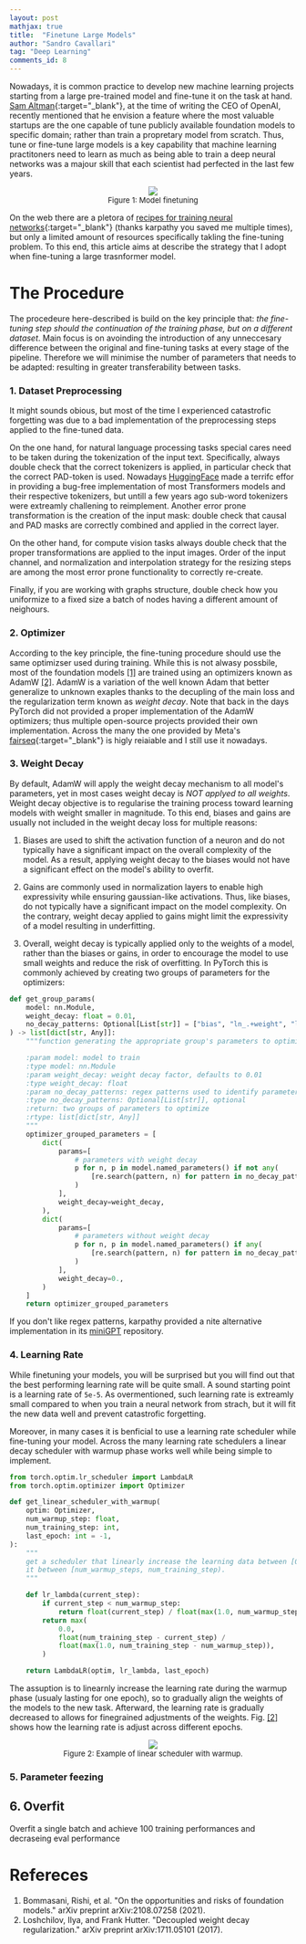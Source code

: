 ```yaml
---
layout: post
mathjax: true
title:  "Finetune Large Models"
author: "Sandro Cavallari"
tag: "Deep Learning"
comments_id: 8
---
```


Nowadays, it is common practice to develop new machine learning projects starting from a large pre-trained model and fine-tune it on the task at hand.
[Sam Altman](https://youtu.be/WHoWGNQRXb0?t=170){:target="_blank"}, at the time of writing the CEO of OpenAI, recently mentioned that he envision a feature where the most valuable startups are the one capable of tune publicly available foundation models to specific domain; rather than train a propretary model from scratch.
Thus, tune or fine-tune large models is a key capability that machine learning practitoners need to learn as much as being able to train a deep neural networks was a majour skill that each scientist had perfected in the last few years.

<div style="text-align:center;" id="fig:intro_finetuning">
    <figure>
        <img src="{{site.baseurl}}/assets/img/finetune/intro.png" style="max-width: 98%">
        <figcaption style="font-size:small;">
            Figure 1: Model finetuning
        </figcaption>
    </figure>
</div>



On the web there are a pletora of [recipes for training neural networks](http://karpathy.github.io/2019/04/25/recipe/){:target="_blank"} (thanks karpathy you saved me multiple times), but only a limited amount of resources specifically takling the fine-tuning problem.
To this end, this article aims at describe the strategy that I adopt when fine-tuning a large trasnformer model.


# The Procedure

The procedeure here-described is build on the key principle that: *the fine-tuning step should the continuation of the training phase, but on a different dataset*.
Main focus is on avoinding the introduction of any unneccesary difference between the original and fine-tuning tasks at every stage of the pipeline.
Therefore we will minimise the number of parameters that needs to be adapted: resulting in greater transferability between tasks. 


### 1. Dataset Preprocessing

It might sounds obious, but most of the time I experienced catastrofic forgetting was due to a bad implementation of the preprocessing steps applied to the fine-tuned data.

On the one hand, for natural language processing tasks special cares need to be taken during the tokenization of the input text. 
Specifically, always double check that the correct tokenizers is applied, in particular check that the correct PAD-token is used.
Nowadays [HuggingFace](https://huggingface.co/) made a terrifc effor in providing a bug-free implementation of most Transformers models and their respective tokenizers, but untill a few years ago sub-word tokenizers were extreamly challening to reimplement.
Another error prone transformation is the creation of the input mask: double check that causal and PAD masks are correctly combined and applied in the correct layer.

On the other hand, for compute vision tasks always double check that the proper transformations are applied to the input images.
Order of the input channel, and normalization and interpolation strategy for the resizing steps are among the most error prone functionality to correctly re-create.

Finally, if you are working with graphs structure, double check how you uniformize to a fixed size a batch of nodes having a different amount of neighours.

### 2. Optimizer

According to the key principle, the fine-tuning procedure should use the same optimizser used during training.
While this is not alwasy possbile, most of the foundation models [[1]](#ref:foundation-models) are trained using an optimizers known as AdamW [[2]](#ref:loshchilov).
AdamW is a variation of the well known Adam that better generalize to unknown exaples thanks to the decupling of the main loss and the regularization term known as *weight decay*.
Note that back in the days PyTorch did not provided a proper implementation of the AdamW optimizers; thus multiple open-source projects provided their own implementation.
Across the many the one provided by Meta's [fairseq](https://github.com/facebookresearch/fairseq/blob/58cc6cca18f15e6d56e3f60c959fe4f878960a60/fairseq/optim/adam.py#L110){:target="_blank"} is higly reiaiable and I still use it nowadays.


### 3. Weight Decay

By default, AdamW will apply the weight decay mechanism to all model's parameters, yet in most cases weight decay is *NOT applyed to all weights*.
Weight decay objective is to regularise the training process toward learning models with weight smaller in magnitude.
To this end, biases and gains are usually not included in the weight decay loss for multiple reasons:

 1. Biases are used to shift the activation function of a neuron and do not typically have a significant impact on the overall complexity of the model. As a result, applying weight decay to the biases would not have a significant effect on the model's ability to overfit.

 2. Gains are commonly used in normalization layers to enable high expressivity while ensuring gaussian-like activations. Thus, like biases, do not typically have a significant impact on the model complexity. On the contrary, weight decay applied to gains might limit the expressivity of a model resulting in underfitting.

 3. Overall, weight decay is typically applied only to the weights of a model, rather than the biases or gains, in order to encourage the model to use small weights and reduce the risk of overfitting. 
In PyTorch this is commonly achieved by creating two groups of parameters for the optimizers:

```python
def get_group_params(
    model: nn.Module,
    weight_decay: float = 0.01,
    no_decay_patterns: Optional[List[str]] = ["bias", "ln_.+weight", "ln_.+bias"],
) -> list[dict[str, Any]]:
    """function generating the appropriate group's parameters to optimize

    :param model: model to train
    :type model: nn.Module
    :param weight_decay: weight decay factor, defaults to 0.01 
    :type weight_decay: float
    :param no_decay_patterns: regex patterns used to identify parameters for witch no decay is used, defaults to ["bias", "ln_.+weight", "ln_.+bias"]
    :type no_decay_patterns: Optional[List[str]], optional
    :return: two groups of parameters to optimize
    :rtype: list[dict[str, Any]]
    """
    optimizer_grouped_parameters = [
        dict(
            params=[
                # parameters with weight decay
                p for n, p in model.named_parameters() if not any(
                    [re.search(pattern, n) for pattern in no_decay_patterns]
                )
            ],
            weight_decay=weight_decay,
        ),
        dict(
            params=[
                # parameters without weight decay
                p for n, p in model.named_parameters() if any(
                    [re.search(pattern, n) for pattern in no_decay_patterns]
                )
            ],
            weight_decay=0.,
        )
    ]
    return optimizer_grouped_parameters
```

If you don't like regex patterns, karpathy provided a nite alternative implementation in its [miniGPT](https://github.com/karpathy/minGPT/blob/37baab71b9abea1b76ab957409a1cc2fbfba8a26/mingpt/model.py#L224) repository.

### 4. Learning Rate

While finetuning your models, you will be surprised but you will find out that the best performing learning rate will be quite small.
A sound starting point is a learning rate of `5e-5`.
As overmentioned, such learning rate is extreamly small compared to when you train a neural network from strach, but it will fit the new data well and prevent catastrofic forgetting.

Moreover, in many cases it is benficial to use a learning rate scheduler while fine-tuning your model.
Across the many learning rate schedulers a linear decay scheduler with warmup phase works well while being simple to implement.

```python
from torch.optim.lr_scheduler import LambdaLR
from torch.optim.optimizer import Optimizer

def get_linear_scheduler_with_warmup(
    optim: Optimizer,
    num_warmup_step: float,
    num_training_step: int,
    last_epoch: int = -1,
):
    """
    get a scheduler that linearly increase the learning data between [0, num_warmup_steps) and then linearly decrease
    it between [num_warmup_steps, num_training_step).
    """

    def lr_lambda(current_step):
        if current_step < num_warmup_step:
            return float(current_step) / float(max(1.0, num_warmup_step))
        return max(
            0.0,
            float(num_training_step - current_step) /
            float(max(1.0, num_training_step - num_warmup_step)),
        )

    return LambdaLR(optim, lr_lambda, last_epoch)
```

The assuption is to linearnly increase the learning rate during the warmup phase (usualy lasting for one epoch), so to gradually align the weights of the models to the new task.
Afterward, the learning rate is gradually decreased to allows for finegrained adjustments of the weights.
Fig. [[2]](#fig:scheduler) shows how the learning rate is adjust across different epochs.

<div style="text-align:center;" id="fig:scheduler">
    <figure>
        <img src="{{site.baseurl}}/assets/img/finetune/scheduler.png" style="max-width: 98%">
        <figcaption style="font-size:small;">
            Figure 2: Example of linear scheduler with warmup. 
        </figcaption>
    </figure>
</div>


### 5. Parameter feezing


## 6. Overfit

Overfit a single batch and achieve 100 training performances and decraseing eval performance

# Refereces

<ol>
    <li id="ref:foundation-models"> Bommasani, Rishi, et al. "On the opportunities and risks of foundation models." arXiv preprint arXiv:2108.07258 (2021).</li>
    <li id="ref:loshchilov"> Loshchilov, Ilya, and Frank Hutter. "Decoupled weight decay regularization." arXiv preprint arXiv:1711.05101 (2017).</li>
</ol>